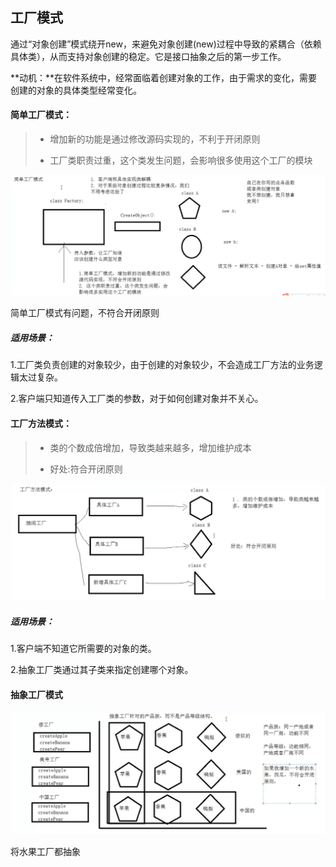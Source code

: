 ## 工厂模式

通过“对象创建”模式绕开new，来避免对象创建(new)过程中导致的紧耦合（依赖具体类），从而支持对象创建的稳定。它是接口抽象之后的第一步工作。

**动机：**在软件系统中，经常面临着创建对象的工作，由于需求的变化，需要创建的对象的具体类型经常变化。



#### 简单工厂模式：

>+ 增加新的功能是通过修改源码实现的，不利于开闭原则
>
>+ 工厂类职责过重，这个类发生问题，会影响很多使用这个工厂的模块

![image-20210116164347034](./picture/简单工厂模式.png)

简单工厂模式有问题，不符合开闭原则

##### 适用场景：

1.工厂类负责创建的对象较少，由于创建的对象较少，不会造成工厂方法的业务逻辑太过复杂。

2.客户端只知道传入工厂类的参数，对于如何创建对象并不关心。



#### 工厂方法模式：

>+ 类的个数成倍增加，导致类越来越多，增加维护成本
>
>+ 好处:符合开闭原则

![image-20210116165721320](./picture/工厂方法模式.png)

##### 适用场景：

1.客户端不知道它所需要的对象的类。

2.抽象工厂类通过其子类来指定创建哪个对象。

#### 抽象工厂模式

![image-20210116174559274](./picture/抽象工厂模式.png)

将水果工厂都抽象